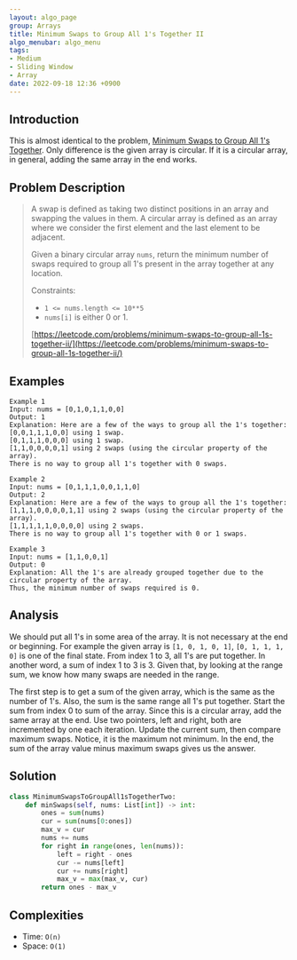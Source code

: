 ```yaml
---
layout: algo_page
group: Arrays
title: Minimum Swaps to Group All 1's Together II
algo_menubar: algo_menu
tags:
- Medium
- Sliding Window
- Array
date: 2022-09-18 12:36 +0900
---
```

## Introduction
This is almost identical to the problem,
[Minimum Swaps to Group All 1's Together](/algo/arrays/2022-09-18-minimum-swaps-to-group-all-1-s-together).
Only difference is the given array is circular.
If it is a circular array, in general, adding the same array in the end works.

## Problem Description
> A swap is defined as taking two distinct positions in an array and swapping the values in them.
> A circular array is defined as an array where we consider the first element and
> the last element to be adjacent.
>
> Given a binary circular array `nums`, return the minimum number of swaps
> required to group all 1's present in the array together at any location.
>
> Constraints:
> - `1 <= nums.length <= 10**5`
> - `nums[i]` is either 0 or 1.
>
> [https://leetcode.com/problems/minimum-swaps-to-group-all-1s-together-ii/](https://leetcode.com/problems/minimum-swaps-to-group-all-1s-together-ii/)

## Examples
```
Example 1
Input: nums = [0,1,0,1,1,0,0]
Output: 1
Explanation: Here are a few of the ways to group all the 1's together:
[0,0,1,1,1,0,0] using 1 swap.
[0,1,1,1,0,0,0] using 1 swap.
[1,1,0,0,0,0,1] using 2 swaps (using the circular property of the array).
There is no way to group all 1's together with 0 swaps.
```

```
Example 2
Input: nums = [0,1,1,1,0,0,1,1,0]
Output: 2
Explanation: Here are a few of the ways to group all the 1's together:
[1,1,1,0,0,0,0,1,1] using 2 swaps (using the circular property of the array).
[1,1,1,1,1,0,0,0,0] using 2 swaps.
There is no way to group all 1's together with 0 or 1 swaps.
```

```
Example 3
Input: nums = [1,1,0,0,1]
Output: 0
Explanation: All the 1's are already grouped together due to the circular property of the array.
Thus, the minimum number of swaps required is 0.
```

## Analysis
We should put all 1's in some area of the array.
It is not necessary at the end or beginning.
For example the given array is `[1, 0, 1, 0, 1]`, `[0, 1, 1, 1, 0]` is one of the final state.
From index 1 to 3, all 1's are put together.
In another word, a sum of index 1 to 3 is 3.
Given that, by looking at the range sum, we know how many swaps are needed in the range.

The first step is to get a sum of the given array, which is the same as the number of 1's.
Also, the sum is the same range all 1's put together.
Start the sum from index 0 to sum of the array.
Since this is a circular array, add the same array at the end.
Use two pointers, left and right, both are incremented by one each iteration.
Update the current sum, then compare maximum swaps.
Notice, it is the maximum not minimum.
In the end, the sum of the array value minus maximum swaps gives us the answer.

## Solution
```python
class MinimumSwapsToGroupAll1sTogetherTwo:
    def minSwaps(self, nums: List[int]) -> int:
        ones = sum(nums)
        cur = sum(nums[0:ones])
        max_v = cur
        nums += nums
        for right in range(ones, len(nums)):
            left = right - ones
            cur -= nums[left]
            cur += nums[right]
            max_v = max(max_v, cur)
        return ones - max_v
```

## Complexities
- Time: `O(n)`
- Space: `O(1)`
